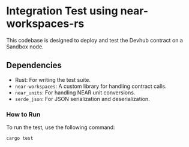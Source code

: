 # Integration Test using near-workspaces-rs

This codebase is designed to deploy and test the Devhub contract on a Sandbox node.

## Dependencies

- Rust: For writing the test suite.
- `near-workspaces`: A custom library for handling contract calls.
- `near_units`: For handling NEAR unit conversions.
- `serde_json`: For JSON serialization and deserialization.

### How to Run

To run the test, use the following command:

```bash
cargo test
```
